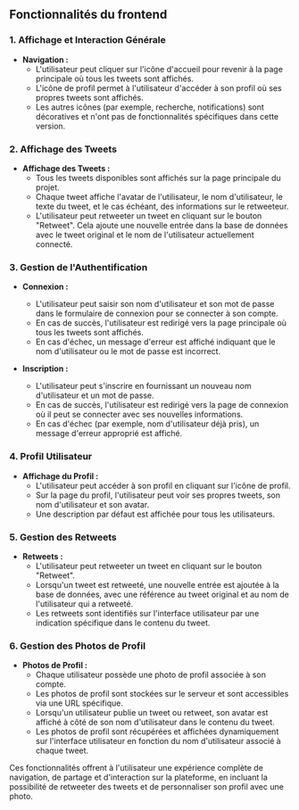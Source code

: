 
## Fonctionnalités du frontend

### 1. Affichage et Interaction Générale

- **Navigation :**
  - L'utilisateur peut cliquer sur l'icône d'accueil pour revenir à la page principale où tous les tweets sont affichés.
  - L'icône de profil permet à l'utilisateur d'accéder à son profil où ses propres tweets sont affichés.
  - Les autres icônes (par exemple, recherche, notifications) sont décoratives et n'ont pas de fonctionnalités spécifiques dans cette version.

### 2. Affichage des Tweets

- **Affichage des Tweets :**
  - Tous les tweets disponibles sont affichés sur la page principale du projet.
  - Chaque tweet affiche l'avatar de l'utilisateur, le nom d'utilisateur, le texte du tweet, et le cas échéant, des informations sur le retweeteur.
  - L'utilisateur peut retweeter un tweet en cliquant sur le bouton "Retweet". Cela ajoute une nouvelle entrée dans la base de données avec le tweet original et le nom de l'utilisateur actuellement connecté.

### 3. Gestion de l'Authentification

- **Connexion :**
  - L'utilisateur peut saisir son nom d'utilisateur et son mot de passe dans le formulaire de connexion pour se connecter à son compte.
  - En cas de succès, l'utilisateur est redirigé vers la page principale où tous les tweets sont affichés.
  - En cas d'échec, un message d'erreur est affiché indiquant que le nom d'utilisateur ou le mot de passe est incorrect.

- **Inscription :**
  - L'utilisateur peut s'inscrire en fournissant un nouveau nom d'utilisateur et un mot de passe.
  - En cas de succès, l'utilisateur est redirigé vers la page de connexion où il peut se connecter avec ses nouvelles informations.
  - En cas d'échec (par exemple, nom d'utilisateur déjà pris), un message d'erreur approprié est affiché.

### 4. Profil Utilisateur

- **Affichage du Profil :**
  - L'utilisateur peut accéder à son profil en cliquant sur l'icône de profil.
  - Sur la page du profil, l'utilisateur peut voir ses propres tweets, son nom d'utilisateur et son avatar.
  - Une description par défaut est affichée pour tous les utilisateurs.

### 5. Gestion des Retweets

- **Retweets :**
  - L'utilisateur peut retweeter un tweet en cliquant sur le bouton "Retweet".
  - Lorsqu'un tweet est retweeté, une nouvelle entrée est ajoutée à la base de données, avec une référence au tweet original et au nom de l'utilisateur qui a retweeté.
  - Les retweets sont identifiés sur l'interface utilisateur par une indication spécifique dans le contenu du tweet.

### 6. Gestion des Photos de Profil

- **Photos de Profil :**
  - Chaque utilisateur possède une photo de profil associée à son compte.
  - Les photos de profil sont stockées sur le serveur et sont accessibles via une URL spécifique.
  - Lorsqu'un utilisateur publie un tweet ou retweet, son avatar est affiché à côté de son nom d'utilisateur dans le contenu du tweet.
  - Les photos de profil sont récupérées et affichées dynamiquement sur l'interface utilisateur en fonction du nom d'utilisateur associé à chaque tweet.

Ces fonctionnalités offrent à l'utilisateur une expérience complète de navigation, de partage et d'interaction sur la plateforme, en incluant la possibilité de retweeter des tweets et de personnaliser son profil avec une photo.